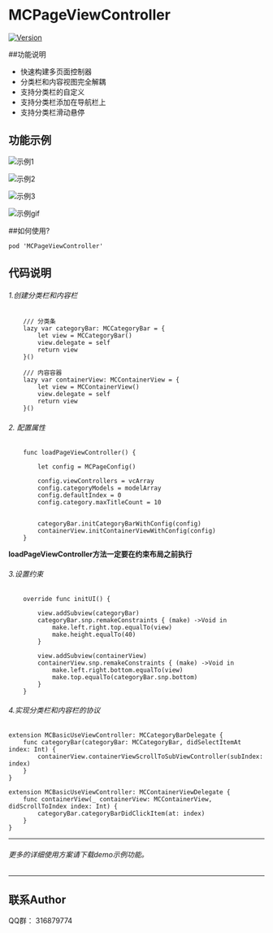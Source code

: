 # MCPageViewController
[![Version](https://img.shields.io/cocoapods/v/MCPageViewController.svg?style=flat)](https://cocoapods.org/pods/MCPageViewController)




##功能说明
* 快速构建多页面控制器
* 分类栏和内容视图完全解耦
* 支持分类栏的自定义
* 支持分类栏添加在导航栏上
* 支持分类栏滑动悬停

## 功能示例
![示例1](https://github.com/mancongiOS/MCPageViewController/blob/master/Resources/demo1.png)

![示例2](https://github.com/mancongiOS/MCPageViewController/blob/master/Resources/demo2.png)

![示例3](https://github.com/mancongiOS/MCPageViewController/blob/master/Resources/demo3.png)

![示例gif](https://github.com/mancongiOS/MCPageViewController/blob/master/Resources/demoGif.gif)

##如何使用?

```
pod 'MCPageViewController'
```

## 代码说明
###### 1.创建分类栏和内容栏
```
    /// 分类条
    lazy var categoryBar: MCCategoryBar = {
        let view = MCCategoryBar()
        view.delegate = self
        return view
    }()
    
    /// 内容容器
    lazy var containerView: MCContainerView = {
        let view = MCContainerView()
        view.delegate = self
        return view
    }()
```
###### 2. 配置属性
```
    func loadPageViewController() {
        
        let config = MCPageConfig()
        
        config.viewControllers = vcArray
        config.categoryModels = modelArray
        config.defaultIndex = 0
        config.category.maxTitleCount = 10
        
        
        categoryBar.initCategoryBarWithConfig(config)
        containerView.initContainerViewWithConfig(config)
    }
```
**loadPageViewController方法一定要在约束布局之前执行**
###### 3.设置约束
```
    override func initUI() {

        view.addSubview(categoryBar)
        categoryBar.snp.remakeConstraints { (make) ->Void in
            make.left.right.top.equalTo(view)
            make.height.equalTo(40)
        }
        
        view.addSubview(containerView)
        containerView.snp.remakeConstraints { (make) ->Void in
            make.left.right.bottom.equalTo(view)
            make.top.equalTo(categoryBar.snp.bottom)
        }
    }

```
###### 4.实现分类栏和内容栏的协议
```
extension MCBasicUseViewController: MCCategoryBarDelegate {
    func categoryBar(categoryBar: MCCategoryBar, didSelectItemAt index: Int) {
        containerView.containerViewScrollToSubViewController(subIndex: index)
    }
}

extension MCBasicUseViewController: MCContainerViewDelegate {
    func containerView(_ containerView: MCContainerView, didScrollToIndex index: Int) {
        categoryBar.categoryBarDidClickItem(at: index)
    }
}
```



---
###### 更多的详细使用方案请下载demo示例功能。
---
## 联系Author
 QQ群： 316879774


